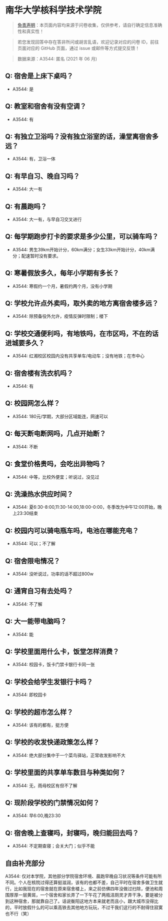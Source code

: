# 南华大学核科学技术学院

> [免责声明](https://colleges.chat/#_3)：本页面内容均来源于问卷收集，仅供参考，请自行确定信息准确性和真实性！

> 若您发现回答中存在答非所问或胡言乱语，欢迎记录对应的问卷 ID，前往页面对应的 GitHub 页面，通过 issue 或邮件等方式提交反馈！

> 数据来源：A3544: 匿名 (2021 年 06 月)

## Q: 宿舍是上床下桌吗？

- A3544: 是

## Q: 教室和宿舍有没有空调？

- A3544: 有

## Q: 有独立卫浴吗？没有独立浴室的话，澡堂离宿舍多远？

- A3544: 有，卫浴一体

## Q: 有早自习、晚自习吗？

- A3544: 大一有

## Q: 有晨跑吗？

- A3544: 大一有，与早自习交叉进行

## Q: 每学期跑步打卡的要求是多少公里，可以骑车吗？

- A3544: 男生39km开始计分，60km满分；女生33km开始计分，40km满分；配速暂时没有要求。

## Q: 寒暑假放多久，每年小学期有多长？

- A3544: 寒假约一个月，暑假约两个月，没有小学期

## Q: 学校允许点外卖吗，取外卖的地方离宿舍楼多远？

- A3544: 除预备役外允许，疫情反弹时限制；楼下

## Q: 学校交通便利吗，有地铁吗，在市区吗，不在的话进城要多久？

- A3544: 红湘校区校园内没有共享单车/电动车；没有地铁；在市中心

## Q: 宿舍楼有洗衣机吗？

- A3544: 有

## Q: 校园网怎么样？

- A3544: 180元/学期，大部分区域能连，网速可以

## Q: 每天断电断网吗，几点开始断？

- A3544: 不断

## Q: 食堂价格贵吗，会吃出异物吗？

- A3544: 中等，比校外便宜；听说过，没见过

## Q: 洗澡热水供应时间？

- A3544: 夏6:30-8:00,11:30-14:00,18:00-0:00，冬季改为中午12:00开始，晚上23:30结束

## Q: 校园内可以骑电瓶车吗，电池在哪能充电？

- A3544: 可以；不了解

## Q: 宿舍限电情况？

- A3544: 没听说过，功率的话不超过800w

## Q: 通宵自习有去处吗？

- A3544: 不了解

## Q: 大一能带电脑吗？

- A3544: 能

## Q: 学校里面用什么卡，饭堂怎样消费？

- A3544: 校园卡，饭卡门禁卡银行卡同一张

## Q: 学校会给学生发银行卡吗？

- A3544: 即校园卡

## Q: 学校的超市怎么样？

- A3544: 该有的都有，挺方便

## Q: 学校的收发快递政策怎么样？

- A3544: 绝大部分集中于一个菜鸟驿站，正常收发影响不大

## Q: 学校里面的共享单车数目与种类如何？

- A3544: 无，雨母校区有但不了解

## Q: 现阶段学校的门禁情况如何？

- A3544: 早6:00,晚23:30

## Q: 宿舍晚上查寝吗，封寝吗，晚归能回去吗？

- A3544: 不定期查寝；会关大门；似乎不能

## 自由补充部分

A3544: 仅对本学院，其他部分学院宿舍环境、晨跑早晚自习状况等条件可能有所不同。个人在核院过得还算挺滋润，该有的也都不差，自己平时在宿舍多做卫生就行，比如我现在的宿舍就在原来宿舍楼上，来之前仿佛四年没做过扫除，便池和周围厚厚一层黄斑，一个宿舍和家长弄了一下午花了两瓶洁厕灵才弄干净，要是被分到这种宿舍，那就靠自己了。话说衡阳这地方本来就老而且小，跟大城市没得比的，平时放假什么的可以乘高铁去其他地方玩玩，不过干我们这行的不耐得住寂寞也不行（笑）